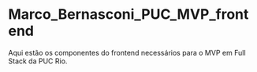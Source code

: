# Marco_Bernasconi_PUC_MVP_frontend
Aqui estão os componentes do frontend necessários para o MVP em Full Stack da PUC Rio.
